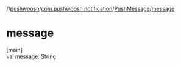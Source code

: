 //[pushwoosh](../../../index.md)/[com.pushwoosh.notification](../index.md)/[PushMessage](index.md)/[message](message.md)

# message

[main]\
val [message](message.md): [String](https://developer.android.com/reference/kotlin/java/lang/String.html)
